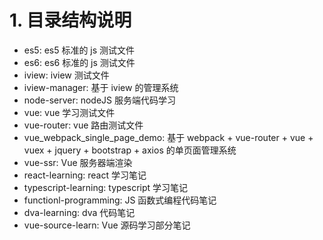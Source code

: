 # 1. 目录结构说明
- es5: es5 标准的 js 测试文件
- es6: es6 标准的 js 测试文件
- iview: iview 测试文件
- iview-manager: 基于 iview 的管理系统
- node-server: nodeJS 服务端代码学习
- vue: vue 学习测试文件
- vue-router: vue 路由测试文件
- vue_webpack_single_page_demo: 基于 webpack + vue-router + vue + vuex + jquery + bootstrap + axios 的单页面管理系统
- vue-ssr: Vue 服务器端渲染
- react-learning: react 学习笔记
- typescript-learning: typescript 学习笔记
- functionl-programming: JS 函数式编程代码笔记
- dva-learning: dva 代码笔记
- vue-source-learn: Vue 源码学习部分笔记